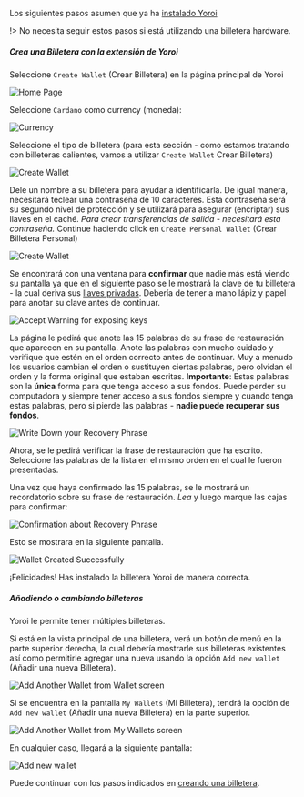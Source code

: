 
Los siguientes pasos asumen que ya ha [instalado Yoroi](es/Wallets/Yoroi/yoroi.md#install)

!> No necesita seguir estos pasos si está utilizando una billetera hardware.

##### Crea una Billetera con la extensión de Yoroi

Seleccione `Create Wallet` (Crear Billetera) en la página principal de Yoroi

![Home Page](https://raw.githubusercontent.com/cardano-community/support-faq/images/docs/img-es/yoroi-home.jpg ':size=50%')

Seleccione `Cardano` como currency (moneda):

![Currency](https://raw.githubusercontent.com/cardano-community/support-faq/images/docs/img-es/yoroi-select-currency.jpg ':size=30%')

Seleccione el tipo de billetera (para esta sección - como estamos tratando con billeteras calientes, vamos a utilizar `Create Wallet` Crear Billetera)

![Create Wallet](https://raw.githubusercontent.com/cardano-community/support-faq/images/docs/img-es/yoroi-create-wallet.jpg ':size=30%')

Dele un nombre a su billetera para ayudar a identificarla. De igual manera, necesitará teclear una contraseña de 10 caracteres. Esta contraseña será su segundo nivel de protección y se utilizará para asegurar (encriptar) sus llaves en el caché. *Para crear transferencias de salida - necesitará esta contraseña.* Continue haciendo click en `Create Personal Wallet` (Crear Billetera Personal)

![Create Wallet](https://raw.githubusercontent.com/cardano-community/support-faq/images/docs/img-es/yoroi-new-wallet.jpg ':size=30%')

Se encontrará con una ventana para **confirmar** que nadie más está viendo su pantalla ya que en el siguiente paso se le mostrará la clave de tu billetera - la cual deriva sus [llaves privadas](es/wallets.md#basics-about-private-keys). Debería de tener a mano lápiz y papel para anotar su clave antes de continuar.

![Accept Warning for exposing keys](https://raw.githubusercontent.com/cardano-community/support-faq/images/docs/img-es/yoroi-seed-acceptance.jpg ':size=30%')

La página le pedirá que anote las 15 palabras de su frase de restauración que aparecen en su pantalla. Anote las palabras con mucho cuidado y verifique que estén en el orden correcto antes de continuar. Muy a menudo los usuarios cambian el orden o sustituyen ciertas palabras, pero olvidan el orden y la forma original que estaban escritas.
**Importante**: Estas palabras son la **única** forma para que tenga acceso a sus fondos. Puede perder su computadora y siempre tener acceso a sus fondos siempre y cuando tenga estas palabras, pero si pierde las palabras - **nadie puede recuperar sus fondos**.

![Write Down your Recovery Phrase](https://raw.githubusercontent.com/cardano-community/support-faq/images/docs/img-es/yoroi-seed.jpg ':size=30%')

Ahora, se le pedirá verificar la frase de restauración que ha escrito. Seleccione las palabras de la lista en el mismo orden en el cual le fueron presentadas.

Una vez que haya confirmado las 15 palabras, se le mostrará un recordatorio sobre su frase de restauración. *Lea* y luego marque las cajas para confirmar:

![Confirmation about Recovery Phrase](https://raw.githubusercontent.com/cardano-community/support-faq/images/docs/img-es/yoroi-confirm-seed.jpg ':size=30%')

Esto se mostrara en la siguiente pantalla.

![Wallet Created Successfully](https://raw.githubusercontent.com/cardano-community/support-faq/images/docs/img-es/yoroi-wallet-created.jpg ':size=30%')

¡Felicidades! Has instalado la billetera Yoroi de manera correcta.

##### Añadiendo o cambiando billeteras

Yoroi le permite tener múltiples billeteras.

Si está en la vista principal de una billetera, verá un botón de menú en la parte superior derecha, la cual debería mostrarle sus billeteras existentes así como permitirle agregar una nueva usando la opción `Add new wallet` (Añadir una nueva Billetera).

![Add Another Wallet from Wallet screen](https://raw.githubusercontent.com/cardano-community/support-faq/images/docs/img-es/yoroi-multiple-wallet-add.jpg ':size=30%')

Si se encuentra en la pantalla `My Wallets` (Mi Billetera), tendrá la opción de `Add new wallet` (Añadir una nueva Billetera) en la parte superior.

![Add Another Wallet from My Wallets screen](https://raw.githubusercontent.com/cardano-community/support-faq/images/docs/img-es/yoroi-multiple-wallet-add2.jpg ':size=30%')

En cualquier caso, llegará a la siguiente pantalla:

![Add new wallet](https://raw.githubusercontent.com/cardano-community/support-faq/images/docs/img-es/yoroi-multiple-add-new-wallet.jpg ':size=30%')

Puede continuar con los pasos indicados en [creando una billetera](#create-a-wallet-on-yoroi-extension-or-addon).
